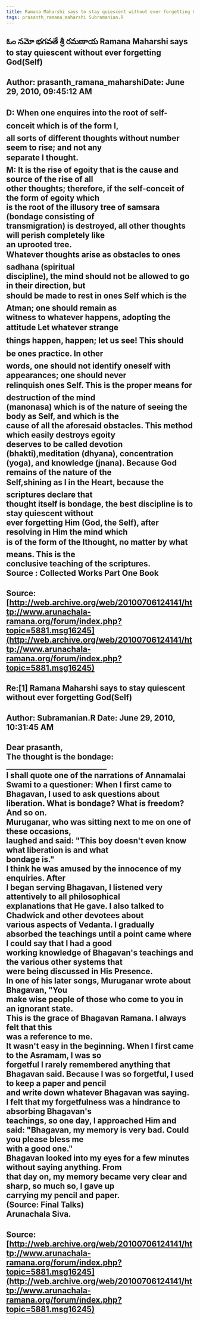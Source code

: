 ```yaml
--- 
title: Ramana Maharshi says to stay quiescent without ever forgetting God-Self-   
tags: prasanth_ramana_maharshi Subramanian.R  
---  
```

## ఓం నమో భగవతే శ్రీ రమణాయ Ramana Maharshi says to stay quiescent without ever forgetting God(Self)  
Author: prasanth_ramana_maharshiDate: June 29, 2010, 09:45:12 AM  
---  
D: When one enquires into the root of self-conceit which is of the form I,  
all sorts of different thoughts without number seem to rise; and not any  
separate I thought.   
 **M: It is the rise of egoity that is the cause and source of the rise of all  
other thoughts;** therefore, if the self-conceit of the form of egoity which  
is the root of the illusory tree of samsara (bondage consisting of  
transmigration) is destroyed, all other thoughts will perish completely like  
an uprooted tree.   
 **Whatever thoughts arise as obstacles to ones sadhana (spiritual  
discipline), the mind should not be allowed to go in their direction, but  
should be made to rest in ones Self which is the Atman; one should remain as  
witness to whatever happens, adopting the attitude Let whatever strange  
things happen, happen; let us see! This should be ones practice.** In other  
words, one should not identify oneself with appearances; one should never  
relinquish ones Self. This is the proper means for destruction of the mind  
(manonasa) which is of the nature of seeing the body as Self, and which is the  
cause of all the aforesaid obstacles. This method which easily destroys egoity  
deserves to be called devotion (bhakti),meditation (dhyana), concentration  
(yoga), and knowledge (jnana). Because God remains of the nature of the  
Self,shining as I in the Heart, **because the scriptures declare that  
thought itself is bondage, the best discipline is to stay quiescent without  
ever forgetting Him (God, the Self)**, after resolving in Him the mind which  
is of the form of the Ithought, no matter by what means. This is the  
conclusive teaching of the scriptures.   
 **Source** : Collected Works Part One Book
 ---  
Source:[http://web.archive.org/web/20100706124141/http://www.arunachala-ramana.org/forum/index.php?topic=5881.msg16245](http://web.archive.org/web/20100706124141/http://www.arunachala-ramana.org/forum/index.php?topic=5881.msg16245)   
---  

## Re:[1] Ramana Maharshi says to stay quiescent without ever forgetting God(Self)  
Author: Subramanian.R       Date: June 29, 2010, 10:31:45 AM  
---  
Dear prasanth,   
The thought is the bondage: ___________________________   
I shall quote one of the narrations of Annamalai Swami to a questioner: When I first came to Bhagavan, I used to ask questions about   
liberation. What is bondage? What is freedom? And so on.   
Muruganar, who was sitting next to me on one of these occasions,   
laughed and said: "This boy doesn't even know what liberation is and what  
bondage is."   
I think he was amused by the innocence of my enquiries. After   
I began serving Bhagavan, I listened very attentively to all philosophical  
explanations that He gave. I also talked to Chadwick and other devotees about  
various aspects of Vedanta. I gradually   
absorbed the teachings until a point came where I could say that I had a good  
working knowledge of Bhagavan's teachings and the various other systems that  
were being discussed in His Presence.   
In one of his later songs, Muruganar wrote about Bhagavan, "You   
make wise people of those who come to you in an ignorant state.   
This is the grace of Bhagavan Ramana. I always felt that this   
was a reference to me.   
It wasn't easy in the beginning. When I first came to the Asramam, I was so  
forgetful I rarely remembered anything that   
Bhagavan said. Because I was so forgetful, I used to keep a paper and pencil  
and write down whatever Bhagavan was saying.   
I felt that my forgetfulness was a hindrance to absorbing Bhagavan's  
teachings, so one day, I approached Him and said: "Bhagavan, my memory is very bad. Could you please bless me   
with a good one."   
Bhagavan looked into my eyes for a few minutes without saying anything. From  
that day on, my memory became very clear and sharp, so much so, I gave up  
carrying my pencil and paper.   
(Source: Final Talks)   
Arunachala Siva.
 ---  
Source:[http://web.archive.org/web/20100706124141/http://www.arunachala-ramana.org/forum/index.php?topic=5881.msg16245](http://web.archive.org/web/20100706124141/http://www.arunachala-ramana.org/forum/index.php?topic=5881.msg16245)   
---  

